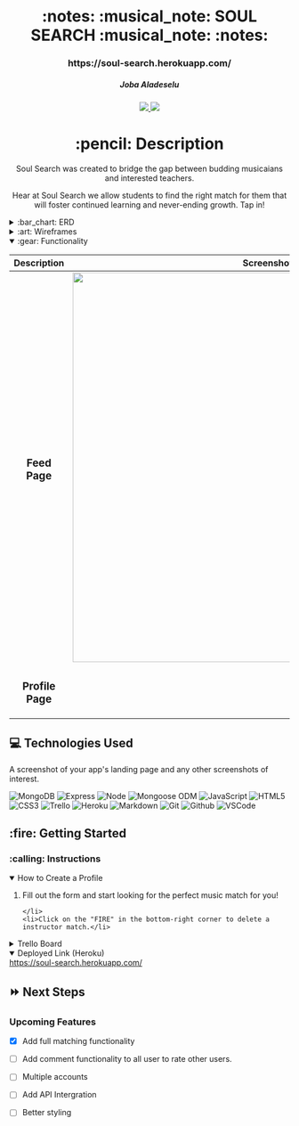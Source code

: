 <div align="center">
<h1>
:notes: :musical_note: SOUL SEARCH :musical_note: :notes:
</h1>

<h3>https://soul-search.herokuapp.com/</h3>

<h5>Joba Aladeselu</h5>

<a href="https://www.linkedin.com/in/joba-a-ja11/">
<img
  src="https://img.shields.io/badge/%40-joba--a--ja11-blue?style=flat&logo=Linkedin&logoColor=white"/>
</a>
 <a href="https://github.com/jobaa11">
<img
  src="https://img.shields.io/badge/-jobaa11-blue?style=flat&logo=github&logoColor=white"/>
</a> 

<h1>:pencil: Description</h1>


<p>Soul Search was created to bridge the gap between budding musicaians and interested teachers.

Hear at Soul Search we allow students to find the right match for them that will foster continued learning and never-ending growth. Tap in!
</p>

</div>

<details>
  <summary>:bar_chart: ERD</summary>

  | Description | Screenshot | 
  |:------------:|-----------| 
  | <h3>ERD</h3> | <img src="https://trello.com/1/cards/62d9c78e695f9371c02704bb/attachments/62d9c7a736d3f219475272b3/previews/62d9c7a836d3f21947527314/download/USER_PROFILE_ERD.JPG" width="700"/> |

</details>

<details>
  <summary>:art: Wireframes</summary>

  |    Description    | Screenshot | 
  |:-----------------:|-------------| 
  | <h3>Home Page</h3>| <img src="https://trello.com/1/cards/62d9c7d925680b3d42c21b52/attachments/62d9c81663b4e918f03e39e9/previews/62d9c81763b4e918f03e39f9/download/HomePage_(index).JPG" width="700"/> |
  | <h3 align="center">Profile Page</h3> | <img src="https://trello.com/c/Xl4P9fK9/11-teacher-user-page-show" width="700"/> |
</details>

<details open>
  <summary>:gear: Functionality</summary>

  |   Description | Screenshot | 
  |:-------------:| -----------|
  | <h3>Feed Page</h3> | <img src="https://trello.com/c/bgWaR1xC/12-student-user-page-show" width="700"/> |
  | <h3 align="center">Profile Page</h3> | 
</details>

## :computer: Technologies Used
A screenshot of your app's landing page and any other screenshots of interest.

![MongoDB](https://img.shields.io/badge/-MongoDB-333?style=flat&logo=mongodb)
![Express](https://img.shields.io/badge/-Express-333?style=flat&logo=express)
![Node](https://img.shields.io/badge/-Node.js-333?style=flat&logo=node.js)
![Mongoose ODM](https://img.shields.io/badge/-Mongoose_ODM-333?style=flat&logo=mongodb)
![JavaScript](https://img.shields.io/badge/-JavaScript-333?style=flat&logo=javascript)
![HTML5](https://img.shields.io/badge/-HTML5-333?style=flat&logo=html5)
![CSS3](https://img.shields.io/badge/-CSS-333?style=flat&logo=css3)
![Trello](https://img.shields.io/badge/-Trello-333?style=flat&logo=trello)
![Heroku](https://img.shields.io/badge/-Heroku-333?style=flat&logo=heroku)
![Markdown](https://img.shields.io/badge/-Markdown-333?style=flat&logo=markdown)
![Git](https://img.shields.io/badge/-Git-333?style=flat&logo=git)
![Github](https://img.shields.io/badge/-GitHub-333?style=flat&logo=github)
![VSCode](https://img.shields.io/badge/-VS_Code-333?style=flat&logo=visualstudio)

<h2>:fire: Getting Started</h2>

<h3>:calling: Instructions</h3>
<details open>
  <summary>How to Create a Profile</summary>
  <ol>
    <li>
      Fill out the form and start looking for the perfect music match for you!
    </li>
 

    </li>
    <li>Click on the "FIRE" in the bottom-right corner to delete a instructor match.</li>
  </ol>
</details>


<details>
  <h3>:link: Links</h3>
  <summary>Trello Board</summary>
  <a href="https://trello.com/b/eoGTofRV/p2"
    ></a
  >
</details>

<details open>
  <summary>Deployed Link (Heroku)</summary>
  <a href="https://soul-search.herokuapp.com/"
    >https://soul-search.herokuapp.com/</a
  >
</details>

## :fast_forward: Next Steps

### Upcoming Features

- [x] Add full matching functionality

- [ ] Add comment functionality to all user to rate other users.

- [ ] Multiple accounts

- [ ] Add API Intergration

- [ ] Better styling
